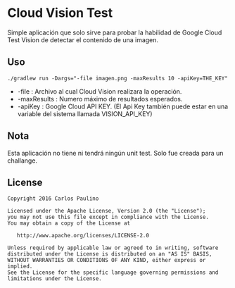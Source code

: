 Cloud Vision Test
======

Simple aplicación que solo sirve para probar la habilidad de Google Cloud Test Vision de detectar el contenido de una imagen.

Uso
------------
```
./gradlew run -Dargs="-file imagen.png -maxResults 10 -apiKey=THE_KEY"
```

* -file : Archivo al cual Cloud Vision realizara la operación.
* -maxResults : Numero máximo de resultados esperados.
* -apiKey : Google Cloud API KEY. (El Api Key también puede estar en una variable del sistema llamada VISION_API_KEY)

Nota
------------
Esta aplicación no tiene ni tendrá ningún unit test. Solo fue creada para un challange.



License
--------

    Copyright 2016 Carlos Paulino

    Licensed under the Apache License, Version 2.0 (the "License");
    you may not use this file except in compliance with the License.
    You may obtain a copy of the License at

       http://www.apache.org/licenses/LICENSE-2.0

    Unless required by applicable law or agreed to in writing, software
    distributed under the License is distributed on an "AS IS" BASIS,
    WITHOUT WARRANTIES OR CONDITIONS OF ANY KIND, either express or implied.
    See the License for the specific language governing permissions and
    limitations under the License.